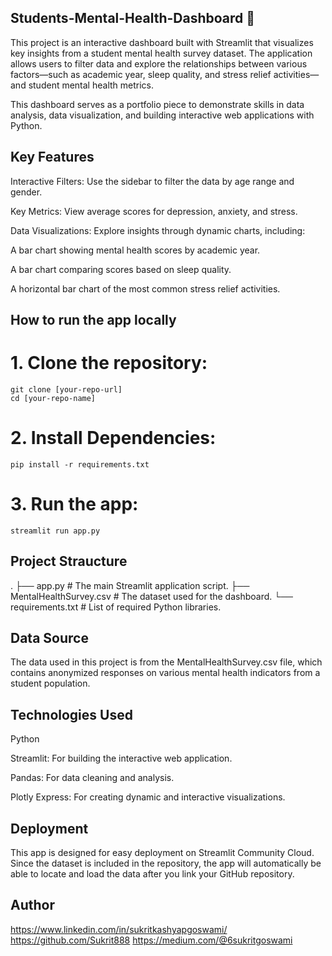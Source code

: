 ## Students-Mental-Health-Dashboard 🧠
This project is an interactive dashboard built with Streamlit that visualizes key insights from a student mental health survey dataset. The application allows users to filter data and explore the relationships between various factors—such as academic year, sleep quality, and stress relief activities—and student mental health metrics.

This dashboard serves as a portfolio piece to demonstrate skills in data analysis, data visualization, and building interactive web applications with Python.

## Key Features
Interactive Filters: Use the sidebar to filter the data by age range and gender.

Key Metrics: View average scores for depression, anxiety, and stress.

Data Visualizations: Explore insights through dynamic charts, including:

A bar chart showing mental health scores by academic year.

A bar chart comparing scores based on sleep quality.

A horizontal bar chart of the most common stress relief activities.

## How to run the app locally
# 1. Clone the repository:
```
git clone [your-repo-url]
cd [your-repo-name]
```
# 2. Install Dependencies:
```
pip install -r requirements.txt
```
# 3. Run the app:
```
streamlit run app.py
```
## Project Straucture
.
├── app.py                     # The main Streamlit application script.
├── MentalHealthSurvey.csv     # The dataset used for the dashboard.
└── requirements.txt           # List of required Python libraries.

## Data Source
The data used in this project is from the MentalHealthSurvey.csv file, which contains anonymized responses on various mental health indicators from a student population.

## Technologies Used
Python

Streamlit: For building the interactive web application.

Pandas: For data cleaning and analysis.

Plotly Express: For creating dynamic and interactive visualizations.

## Deployment
This app is designed for easy deployment on Streamlit Community Cloud. Since the dataset is included in the repository, the app will automatically be able to locate and load the data after you link your GitHub repository.

## Author
https://www.linkedin.com/in/sukritkashyapgoswami/
https://github.com/Sukrit888
https://medium.com/@6sukritgoswami
